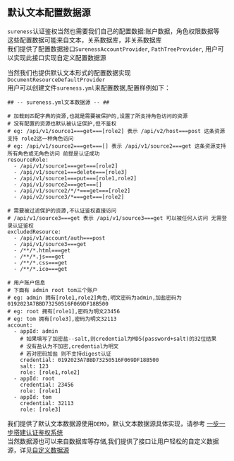 ## 默认文本配置数据源   

`sureness`认证鉴权当然也需要我们自己的配置数据:账户数据，角色权限数据等  
这些配置数据可能来自文本，关系数据库，非关系数据库  
我们提供了配置数据接口`SurenessAccountProvider`, `PathTreeProvider`, 用户可以实现此接口实现自定义配置数据源  

当然我们也提供默认文本形式的配置数据实现 `DocumentResourceDefaultProvider`  
用户可以创建文件`sureness.yml`来配置数据,配置样例如下：  

```
## -- sureness.yml文本数据源 -- ##

# 加载到匹配字典的资源,也就是需要被保护的,设置了所支持角色访问的资源
# 没有配置的资源也默认被认证保护,但不鉴权
# eg: /api/v1/source1===get===[role2] 表示 /api/v2/host===post 这条资源支持 role2这一种角色访问
# eg: /api/v1/source2===get===[] 表示 /api/v1/source2===get 这条资源支持所有角色或无角色访问 前提是认证成功
resourceRole:
  - /api/v1/source1===get===[role2]
  - /api/v1/source1===delete===[role3]
  - /api/v1/source1===put===[role1,role2]
  - /api/v1/source2===get===[]
  - /api/v1/source2/*/*===get===[role2]
  - /api/v2/source3/*===get===[role2]

# 需要被过滤保护的资源,不认证鉴权直接访问
# /api/v1/source3===get 表示 /api/v1/source3===get 可以被任何人访问 无需登录认证鉴权
excludedResource:
  - /api/v1/account/auth===post
  - /api/v1/source3===get
  - /**/*.html===get
  - /**/*.js===get
  - /**/*.css===get
  - /**/*.ico===get

# 用户账户信息
# 下面有 admin root tom三个账户
# eg: admin 拥有[role1,role2]角色,明文密码为admin,加盐密码为0192023A7BBD73250516F069DF18B500
# eg: root 拥有[role1],密码为明文23456
# eg: tom 拥有[role3],密码为明文32113
account:
  - appId: admin
    # 如果填写了加密盐--salt,则credential为MD5(password+salt)的32位结果
    # 没有盐认为不加密,credential为明文
    # 若对密码加盐 则不支持digest认证
    credential: 0192023A7BBD73250516F069DF18B500
    salt: 123
    role: [role1,role2]
  - appId: root
    credential: 23456
    role: [role1]
  - appId: tom
    credential: 32113
    role: [role3]

```

我们提供了默认文本数据源使用`DEMO`，默认文本数据源具体实现，请参考 [一步一步搭建认证鉴权系统](cn/step-by-step.md)     
当然数据源也可以来自数据库等存储,我们提供了接口让用户轻松的自定义数据源，详见[自定义数据源](cn/custom-datasource.md)  